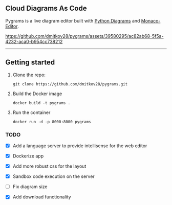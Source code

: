 ## Cloud Diagrams As Code

Pygrams is a live diagram editor built with [Python Diagrams](https://github.com/mingrammer/diagrams) and [Monaco-Editor](https://github.com/microsoft/monaco-editor).


https://github.com/dmitkov28/pygrams/assets/39580295/ac82ab68-5f5a-4232-aca0-b954cc738212

<hr/>

## Getting started

1. Clone the repo:

    ```
    git clone https://github.com/dmitkov28/pygrams.git
    ```

2. Build the Docker image

    ```
    docker build -t pygrams .
    ```

3. Run the container

    ```
    docker run -d -p 8000:8000 pygrams
    ```

### TODO
- [x] Add a language server to provide intellisense for the web editor
- [x] Dockerize app
- [x] Add more robust css for the layout
- [x] Sandbox code execution on the server
- [ ] Fix diagram size
- [x] Add download functionality
 
